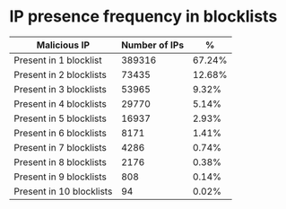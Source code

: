 # IP presence frequency in blocklists
| Malicious IP | Number of IPs | % |
|----|----|----|
| Present in 1 blocklist | 389316 | 67.24% |
| Present in 2 blocklists | 73435 | 12.68% |
| Present in 3 blocklists | 53965 | 9.32% |
| Present in 4 blocklists | 29770 | 5.14% |
| Present in 5 blocklists | 16937 | 2.93% |
| Present in 6 blocklists | 8171 | 1.41% |
| Present in 7 blocklists | 4286 | 0.74% |
| Present in 8 blocklists | 2176 | 0.38% |
| Present in 9 blocklists | 808 | 0.14% |
| Present in 10 blocklists | 94 | 0.02% |
